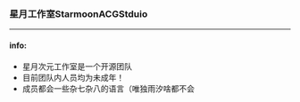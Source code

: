 ### 星月工作室StarmoonACGStduio
---
#### info:
- 星月次元工作室是一个开源团队
- 目前团队内人员均为未成年！
- 成员都会一些杂七杂八的语言（唯独雨汐啥都不会
